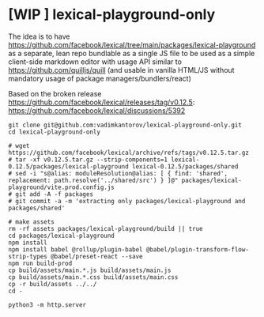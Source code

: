 # [WIP ] lexical-playground-only

The idea is to have https://github.com/facebook/lexical/tree/main/packages/lexical-playground as a separate, lean repo bundlable as a single JS file to be used as a simple client-side markdown editor with usage API similar to https://github.com/quilljs/quill (and usable in vanilla HTML/JS without mandatory usage of package managers/bundlers/react)

Based on the broken release https://github.com/facebook/lexical/releases/tag/v0.12.5: https://github.com/facebook/lexical/discussions/5392

```shell
git clone git@github.com:vadimkantorov/lexical-playground-only.git
cd lexical-playground-only

# wget https://github.com/facebook/lexical/archive/refs/tags/v0.12.5.tar.gz
# tar -xf v0.12.5.tar.gz --strip-components=1 lexical-0.12.5/packages/lexical-playground lexical-0.12.5/packages/shared
# sed -i "s@alias: moduleResolution@alias: [ { find: 'shared', replacement: path.resolve('../shared/src') } ]@" packages/lexical-playground/vite.prod.config.js
# git add -A -f packages
# git commit -a -m 'extracting only packages/lexical-playground and packages/shared'

# make assets 
rm -rf assets packages/lexical-playground/build || true
cd packages/lexical-playground
npm install
npm install babel @rollup/plugin-babel @babel/plugin-transform-flow-strip-types @babel/preset-react --save
npm run build-prod
cp build/assets/main.*.js build/assets/main.js
cp build/assets/main.*.css build/assets/main.css
cp -r build/assets ../../
cd -

python3 -m http.server
```
